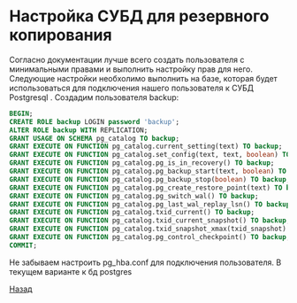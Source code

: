 # Настройка СУБД для резервного копирования

Согласно документации лучше всего создать пользователя с минимальными правами и выполнить настройку прав для него. Следующие настройки необхолимо выполнить на базе, которая будет использоваться для подключения нашего пользователя к СУБД Postgresql . 
Создадим пользователя backup:

```sql
BEGIN;
CREATE ROLE backup LOGIN password 'backup';
ALTER ROLE backup WITH REPLICATION;
GRANT USAGE ON SCHEMA pg_catalog TO backup;
GRANT EXECUTE ON FUNCTION pg_catalog.current_setting(text) TO backup;
GRANT EXECUTE ON FUNCTION pg_catalog.set_config(text, text, boolean) TO backup;
GRANT EXECUTE ON FUNCTION pg_catalog.pg_is_in_recovery() TO backup;
GRANT EXECUTE ON FUNCTION pg_catalog.pg_backup_start(text, boolean) TO backup;
GRANT EXECUTE ON FUNCTION pg_catalog.pg_backup_stop(boolean) TO backup;
GRANT EXECUTE ON FUNCTION pg_catalog.pg_create_restore_point(text) TO backup;
GRANT EXECUTE ON FUNCTION pg_catalog.pg_switch_wal() TO backup;
GRANT EXECUTE ON FUNCTION pg_catalog.pg_last_wal_replay_lsn() TO backup;
GRANT EXECUTE ON FUNCTION pg_catalog.txid_current() TO backup;
GRANT EXECUTE ON FUNCTION pg_catalog.txid_current_snapshot() TO backup;
GRANT EXECUTE ON FUNCTION pg_catalog.txid_snapshot_xmax(txid_snapshot) TO backup;
GRANT EXECUTE ON FUNCTION pg_catalog.pg_control_checkpoint() TO backup;
COMMIT;
```

Не забываем настроить pg_hba.conf для подключения пользователя. В текущем варианте к бд postgres




[Назад](README.md)